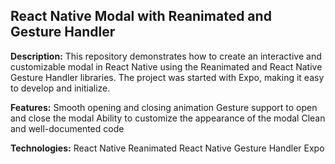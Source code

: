 ## React Native Modal with Reanimated and Gesture Handler

**Description:**
This repository demonstrates how to create an interactive and customizable modal in React Native using the Reanimated and React Native Gesture Handler libraries. The project was started with Expo, making it easy to develop and initialize.

**Features:**
Smooth opening and closing animation
Gesture support to open and close the modal
Ability to customize the appearance of the modal
Clean and well-documented code

**Technologies:**
React Native
Reanimated
React Native Gesture Handler
Expo